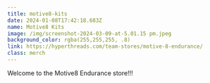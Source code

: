 ```yaml
---
title: motive8-kits
date: 2024-01-08T17:42:18.683Z
name: Motive8 Kits
image: /img/screenshot-2024-03-09-at-5.01.15 pm.jpeg
background_color: rgba(255,255,255, .8)
link: https://hyperthreads.com/team-stores/motive-8-endurance/
class: merch
---
```

Welcome to the  Motive8 Endurance store!!!